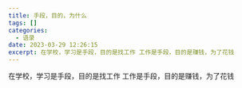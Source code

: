 ```yaml
---
title: 手段，目的，为什么
tags: []
categories:
  - 语录
date: 2023-03-29 12:26:15
excerpt: 在学校，学习是手段，目的是找工作 工作是手段，目的是赚钱，为了花钱
---
```


在学校，学习是手段，目的是找工作 工作是手段，目的是赚钱，为了花钱
